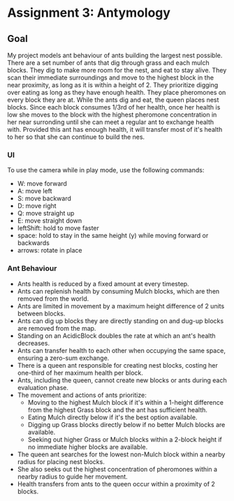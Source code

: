 # Assignment 3: Antymology

## Goal
My project models ant behaviour of ants building the largest nest possible. There are a set number of ants that dig through grass and each mulch blocks. They dig to make more room for the nest, and eat to stay alive. They scan their immediate surroundings and move to the highest block in the near proximity, as long as it is within a height of 2. They prioritize digging over eating as long as they have enough health. They place pheromones on every block they are at. While the ants dig and eat, the queen places nest blocks. Since each block consumes 1/3rd of her health, once her health is low she moves to the block with the highest pheromone concentration in her near surronding until she can meet a regular ant to exchange health with. Provided this ant has enough health, it will transfer most of it's health to her so that she can continue to build the nes.

### UI
To use the camera while in play mode, use the following commands:
- W: move forward
- A: move left
- S: move backward
- D: move right
- Q: move straight up
- E: move straight down
- leftShift: hold to move faster
- space: hold to stay in the same height (y) while moving forward or backwards
- arrows: rotate in place

### Ant Behaviour
- Ants health is reduced by a fixed amount at every timestep.
- Ants can replenish health by consuming Mulch blocks, which are then removed from the world.
- Ants are limited in movement by a maximum height difference of 2 units between blocks.
- Ants can dig up blocks they are directly standing on and dug-up blocks are removed from the map.
- Standing on an AcidicBlock doubles the rate at which an ant's health decreases.
- Ants can transfer health to each other when occupying the same space, ensuring a zero-sum exchange.
- There is a queen ant responsible for creating nest blocks, costing her one-third of her maximum health per block.
- Ants, including the queen, cannot create new blocks or ants during each evaluation phase.
- The movement and actions of ants prioritize:
    - Moving to the highest Mulch block if it's within a 1-height difference from the highest Grass block and the ant has sufficient health.
    - Eating Mulch directly below if it's the best option available.
    - Digging up Grass blocks directly below if no better Mulch blocks are available.
    - Seeking out higher Grass or Mulch blocks within a 2-block height if no immediate higher blocks are available.
- The queen ant searches for the lowest non-Mulch block within a nearby radius for placing nest blocks.
- She also seeks out the highest concentration of pheromones within a nearby radius to guide her movement.
- Health transfers from ants to the queen occur within a proximity of 2 blocks.
  


